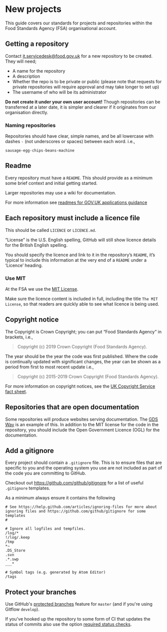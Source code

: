 # New projects

This guide covers our standards for projects and repositories within the Food Standards Agency (FSA) organisational account.

## Getting a repository

Contact it.servicedesk@food.gov.uk for a new repository to be created. They will need;

- A name for the repository
- A description
- Whether the repo is to be private or public (please note that requests for private repositories will require approval and may take longer to set up)
- The username of who will be its administrator

**Do not create it under your own user account!** Though repositories can be transferred at a later date, it is simpler and clearer if it originates from our organisation directly.

### Naming repositories
Repositories should have clear, simple names, and be all lowercase with dashes `-` (not underscores or spaces) between each word. i.e.,

`sausage-egg-chips-beans-machine`

## Readme
Every repository must have a `README`. This should provide as a minimum some brief context and initial getting started.

Larger repositories may use a wiki for documentation.

For more information see [readmes for GOV.UK applications guidance](https://docs.publishing.service.gov.uk/manual/readmes.html)

## Each repository must include a licence file
This should be called `LICENCE` or `LICENCE.md`.

“License” is the U.S. English spelling, GitHub will still show licence details for the British English spelling.

You should specify the licence and link to it in the repository’s `README`, it’s typical to include this information at the very end of a `README` under a ‘Licence’ heading.

### Use MIT
At the FSA we use the [MIT License](https://opensource.org/licenses/MIT).

Make sure the licence content is included in full, including the title `The MIT License`, so that readers are quickly able to see what licence is being used.

## Copyright notice
The Copyright is Crown Copyright; you can put “Food Standards Agency” in brackets, i.e.,

>Copyright (c) 2019 Crown Copyright (Food Standards Agency).

The year should be the year the code was first published. Where the code is continually updated with significant changes, the year can be shown as a period from first to most recent update i.e.,

 >Copyright (c) 2015-2019 Crown Copyright (Food Standards Agency).

For more information on copyright notices, see the [UK Copyright Service fact sheet](http://www.copyrightservice.co.uk/copyright/p03_copyright_notices).

## Repositories that are open documentation
Some repositories will produce websites serving documentation. The [GDS Way](https://gds-way.cloudapps.digital/#the-gds-way) is an example of this. In addition to the MIT license for the code in the repository, you should include the Open Government Licence (OGL) for the documentation.

## Add a gitignore

Every project should contain a `.gitignore` file. This is to ensure files that are specific to you and the operating system you use are not included as part of the code you are committing to GitHub.

Checkout out <https://github.com/github/gitignore> for a list of useful `.gitignore` templates.

As a minimum always ensure it contains the following

```text
# See https://help.github.com/articles/ignoring-files for more about ignoring files and https://github.com/github/gitignore for some templates
#

# Ignore all logfiles and tempfiles.
/log/*
!/log/.keep
/tmp
*~
.DS_Store
.svn
.*.swp
___*

# Symbol tags (e.g. generated by Atom Editor)
/tags
```

## Protect your branches

Use GitHub's [protected branches](https://help.github.com/articles/about-protected-branches/) feature for `master` (and if you're using Gitflow `develop`).

If you've hooked up the repository to some form of CI that updates the status of commits also use the option [required status checks](https://help.github.com/articles/about-required-status-checks/).
